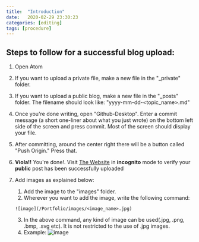 ```yaml
---
title:  "Introduction"
date:   2020-02-29 23:30:23
categories: [editing]
tags: [procedure]
---
```


## Steps to follow for a successful blog upload:

1. Open Atom
2. If you want to upload a private file, make a new file in the "\_private" folder.  
3. If you want to upload a public blog, make a new file in the "\_posts" folder. The filename should look like: "yyyy-mm-dd-<topic_name>.md"
4. Once you're done writing, open "Github-Desktop". Enter a commit message (a short one-liner about what you just wrote) on the bottom left side of the screen and press commit. Most of the screen should display your file.
5. After committing, around the center right there will be a button called "Push Origin." Press that.
6. **Viola!!** You're done!. Visit [The Website](https://ssabna.github.io/Portfolio) in **incognito** mode to verify your **public** post has been successfully uploaded

7. Add images as explained below:   
   1. Add the image to the "images" folder.
   2. Wherever you want to add the image, write the following command:  
   ```
   ![image](/Portfolio/images/<image_name>.jpg)
   ```
   3. In the above command, any kind of image can be used(.jpg, .png, .bmp, .svg etc). It is not restricted to the use of .jpg images.
   4. Example: ![image](/Portfolio/images/guitar.jpg)
